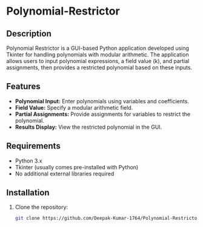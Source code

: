 # Polynomial-Restrictor

## Description

Polynomial Restrictor is a GUI-based Python application developed using Tkinter for handling polynomials with modular arithmetic. The application allows users to input polynomial expressions, a field value (k), and partial assignments, then provides a restricted polynomial based on these inputs.

## Features

- **Polynomial Input:** Enter polynomials using variables and coefficients.
- **Field Value:** Specify a modular arithmetic field.
- **Partial Assignments:** Provide assignments for variables to restrict the polynomial.
- **Results Display:** View the restricted polynomial in the GUI.

## Requirements

- Python 3.x
- Tkinter (usually comes pre-installed with Python)
- No additional external libraries required

## Installation

1. Clone the repository:
   ```bash
   git clone https://github.com/Deepak-Kumar-1764/Polynomial-Restrictor.git
